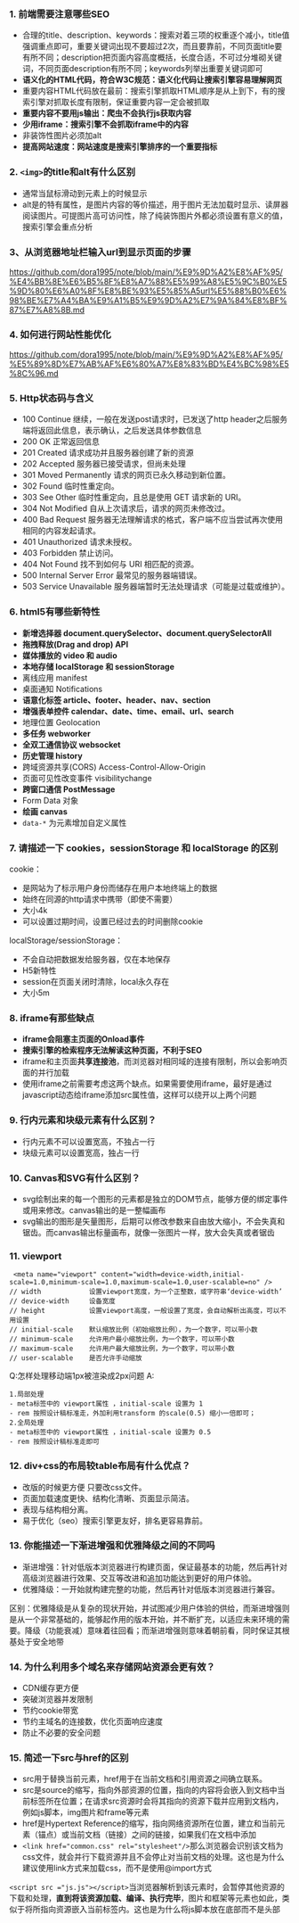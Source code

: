 ### 1. 前端需要注意哪些SEO
- 合理的title、description、keywords：搜索对着三项的权重逐个减小，title值强调重点即可，重要关键词出现不要超过2次，而且要靠前，不同页面title要有所不同；description把页面内容高度概括，长度合适，不可过分堆砌关键词，不同页面description有所不同；keywords列举出重要关键词即可
- **语义化的HTML代码，符合W3C规范：语义化代码让搜索引擎容易理解网页**
- 重要内容HTML代码放在最前：搜索引擎抓取HTML顺序是从上到下，有的搜索引擎对抓取长度有限制，保证重要内容一定会被抓取
- **重要内容不要用js输出：爬虫不会执行js获取内容**
- **少用iframe：搜索引擎不会抓取iframe中的内容**
- 非装饰性图片必须加alt
- **提高网站速度：网站速度是搜索引擎排序的一个重要指标**

### 2. `<img>`的title和alt有什么区别
- 通常当鼠标滑动到元素上的时候显示
- alt是<img>的特有属性，是图片内容的等价描述，用于图片无法加载时显示、读屏器阅读图片。可提图片高可访问性，除了纯装饰图片外都必须设置有意义的值，搜索引擎会重点分析

### 3、从浏览器地址栏输入url到显示页面的步骤
https://github.com/dora1995/note/blob/main/%E9%9D%A2%E8%AF%95/%E4%BB%8E%E6%B5%8F%E8%A7%88%E5%99%A8%E5%9C%B0%E5%9D%80%E6%A0%8F%E8%BE%93%E5%85%A5url%E5%88%B0%E6%98%BE%E7%A4%BA%E9%A1%B5%E9%9D%A2%E7%9A%84%E8%BF%87%E7%A8%8B.md

### 4. 如何进行网站性能优化
https://github.com/dora1995/note/blob/main/%E9%9D%A2%E8%AF%95/%E5%89%8D%E7%AB%AF%E6%80%A7%E8%83%BD%E4%BC%98%E5%8C%96.md

### 5. Http状态码与含义
- 100 Continue 继续，一般在发送post请求时，已发送了http header之后服务端将返回此信息，表示确认，之后发送具体参数信息
- 200 OK 正常返回信息
- 201 Created 请求成功并且服务器创建了新的资源
- 202 Accepted 服务器已接受请求，但尚未处理
- 301 Moved Permanently 请求的网页已永久移动到新位置。
- 302 Found 临时性重定向。
- 303 See Other 临时性重定向，且总是使用 GET 请求新的 URI。
- 304 Not Modified 自从上次请求后，请求的网页未修改过。
- 400 Bad Request 服务器无法理解请求的格式，客户端不应当尝试再次使用相同的内容发起请求。
- 401 Unauthorized 请求未授权。
- 403 Forbidden 禁止访问。
- 404 Not Found 找不到如何与 URI 相匹配的资源。
- 500 Internal Server Error 最常见的服务器端错误。
- 503 Service Unavailable 服务器端暂时无法处理请求（可能是过载或维护）。

### 6. html5有哪些新特性
- **新增选择器 document.querySelector、document.querySelectorAll**
- **拖拽释放(Drag and drop) API**
- **媒体播放的 video 和 audio**
- **本地存储 localStorage 和 sessionStorage**
- 离线应用 manifest
- 桌面通知 Notifications
- **语意化标签 article、footer、header、nav、section**
- **增强表单控件 calendar、date、time、email、url、search**
- 地理位置 Geolocation
- **多任务 webworker**
- **全双工通信协议 websocket**
- **历史管理 history**
- 跨域资源共享(CORS) Access-Control-Allow-Origin
- 页面可见性改变事件 visibilitychange
- **跨窗口通信 PostMessage**
- Form Data 对象
- **绘画 canvas**
- `data-*` 为元素增加自定义属性

### 7. 请描述一下 cookies，sessionStorage 和 localStorage 的区别
cookie：
- 是网站为了标示用户身份而储存在用户本地终端上的数据
- 始终在同源的http请求中携带（即使不需要）
- 大小4k
- 可以设置过期时间，设置已经过去的时间删除cookie

localStorage/sessionStorage：
- 不会自动把数据发给服务器，仅在本地保存
- H5新特性
- session在页面关闭时清除，local永久存在
- 大小5m

### 8. iframe有那些缺点
- **iframe会阻塞主页面的Onload事件**
- **搜索引擎的检索程序无法解读这种页面，不利于SEO**
- iframe和主页面**共享连接池**，而浏览器对相同域的连接有限制，所以会影响页面的并行加载
- 使用iframe之前需要考虑这两个缺点。如果需要使用iframe，最好是通过javascript动态给iframe添加src属性值，这样可以绕开以上两个问题

### 9. 行内元素和块级元素有什么区别？
- 行内元素不可以设置宽高，不独占一行
- 块级元素可以设置宽高，独占一行

### 10. Canvas和SVG有什么区别？
- svg绘制出来的每一个图形的元素都是独立的DOM节点，能够方便的绑定事件或用来修改。canvas输出的是一整幅画布
- svg输出的图形是矢量图形，后期可以修改参数来自由放大缩小，不会失真和锯齿。而canvas输出标量画布，就像一张图片一样，放大会失真或者锯齿

### 11. viewport
```
 <meta name="viewport" content="width=device-width,initial-scale=1.0,minimum-scale=1.0,maximum-scale=1.0,user-scalable=no" />
// width            设置viewport宽度，为一个正整数，或字符串‘device-width’
// device-width     设备宽度
// height           设置viewport高度，一般设置了宽度，会自动解析出高度，可以不用设置
// initial-scale    默认缩放比例（初始缩放比例），为一个数字，可以带小数
// minimum-scale    允许用户最小缩放比例，为一个数字，可以带小数
// maximum-scale    允许用户最大缩放比例，为一个数字，可以带小数
// user-scalable    是否允许手动缩放
```
Q:怎样处理移动端1px被渲染成2px问题
A:
```
1.局部处理
- meta标签中的 viewport属性 ，initial-scale 设置为 1 
- rem 按照设计稿标准走，外加利用transform 的scale(0.5) 缩小一倍即可；
2.全局处理
- meta标签中的 viewport属性 ，initial-scale 设置为 0.5
- rem 按照设计稿标准走即可
```

### 12. div+css的布局较table布局有什么优点？
- 改版的时候更方便 只要改css文件。
- 页面加载速度更快、结构化清晰、页面显示简洁。
- 表现与结构相分离。
- 易于优化（seo）搜索引擎更友好，排名更容易靠前。

### 13. 你能描述一下渐进增强和优雅降级之间的不同吗
- 渐进增强：针对低版本浏览器进行构建页面，保证最基本的功能，然后再针对高级浏览器进行效果、交互等改进和追加功能达到更好的用户体验。
- 优雅降级：一开始就构建完整的功能，然后再针对低版本浏览器进行兼容。

区别：优雅降级是从复杂的现状开始，并试图减少用户体验的供给，而渐进增强则是从一个非常基础的，能够起作用的版本开始，并不断扩充，以适应未来环境的需要。降级（功能衰减）意味着往回看；而渐进增强则意味着朝前看，同时保证其根基处于安全地带

### 14. 为什么利用多个域名来存储网站资源会更有效？
- CDN缓存更方便
- 突破浏览器并发限制
- 节约cookie带宽
- 节约主域名的连接数，优化页面响应速度
- 防止不必要的安全问题

### 15. 简述一下src与href的区别
- src用于替换当前元素，href用于在当前文档和引用资源之间确立联系。
- src是source的缩写，指向外部资源的位置，指向的内容将会嵌入到文档中当前标签所在位置；在请求src资源时会将其指向的资源下载并应用到文档内，例如js脚本，img图片和frame等元素
- href是Hypertext Reference的缩写，指向网络资源所在位置，建立和当前元素（锚点）或当前文档（链接）之间的链接，如果我们在文档中添加
- `<link href="common.css" rel="stylesheet"/>`那么浏览器会识别该文档为css文件，就会并行下载资源并且不会停止对当前文档的处理。这也是为什么建议使用link方式来加载css，而不是使用@import方式

`<script src ="js.js"></script>`当浏览器解析到该元素时，会暂停其他资源的下载和处理，**直到将该资源加载、编译、执行完毕**，图片和框架等元素也如此，类似于将所指向资源嵌入当前标签内。这也是为什么将js脚本放在底部而不是头部
